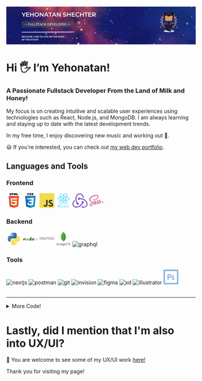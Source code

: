 ![Header](./profileGIF.gif)

# Hi 🖐️ I’m Yehonatan!
### A Passionate Fullstack Developer From the Land of Milk and Honey!

My focus is on creating intuitive and scalable user experiences using technologies such as React, Node.js, and MongoDB. I am always learning and staying up to date with the latest development trends. 

In my free time, I enjoy discovering new music and working out 👟.

😃 If you're interested, you can check out [my web dev portfolio](https://yds-portfolio.vercel.app/).

## Languages and Tools

<div>
  <div>
    <span align='left'>
      <h3>Frontend</h3>
      <img src="https://raw.githubusercontent.com/devicons/devicon/master/icons/html5/html5-original-wordmark.svg" alt="html5" width="40" height="40"/>
      <img src="https://raw.githubusercontent.com/devicons/devicon/master/icons/css3/css3-original-wordmark.svg" alt="css3" width="40" height="40"/>
      <img src="https://raw.githubusercontent.com/devicons/devicon/master/icons/javascript/javascript-original.svg" alt="javascript" width="40" height="40"/>
      <img src="https://raw.githubusercontent.com/devicons/devicon/master/icons/react/react-original-wordmark.svg" alt="react" width="40" height="40"/>
      <img src="https://raw.githubusercontent.com/devicons/devicon/master/icons/redux/redux-original.svg" alt="redux" width="40" height="40"/>
      <img src="https://raw.githubusercontent.com/devicons/devicon/master/icons/sass/sass-original.svg" alt="sass" width="40" height="40"/>
    </span>
    
  </div>
  
  <div>
    <span align='left'>
      <h3>Backend</h3>
      <img src="https://raw.githubusercontent.com/devicons/devicon/master/icons/python/python-original.svg" alt="python" width="40" height="40"/>
      <img src="https://raw.githubusercontent.com/devicons/devicon/master/icons/nodejs/nodejs-original-wordmark.svg" alt="nodejs" width="40" height="40"/>
      <img src="https://raw.githubusercontent.com/devicons/devicon/master/icons/express/express-original-wordmark.svg" alt="express" width="40" height="40"/>
      <img src="https://raw.githubusercontent.com/devicons/devicon/master/icons/mongodb/mongodb-original-wordmark.svg" alt="mongodb" width="40" height="40"/>
      <img src="https://www.vectorlogo.zone/logos/graphql/graphql-icon.svg" alt="graphql" width="40" height="40"/>
    </span>
  </div>
  
  <div>
    <span align='left'>
      <h3>Tools</h3>
      <img src="https://cdn.worldvectorlogo.com/logos/nextjs-2.svg" alt="nextjs" width="40" height="40"/>
      <img src="https://www.vectorlogo.zone/logos/getpostman/getpostman-icon.svg" alt="postman" width="40" height="40"/>
      <img src="https://www.vectorlogo.zone/logos/git-scm/git-scm-icon.svg" alt="git" width="40" height="40"/>
      <img src="https://www.vectorlogo.zone/logos/invisionapp/invisionapp-icon.svg" alt="invision" width="40" height="40"/>
      <img src="https://www.vectorlogo.zone/logos/figma/figma-icon.svg" alt="figma" width="40" height="40"/>
      <img src="https://cdn.worldvectorlogo.com/logos/adobe-xd.svg" alt="xd" width="40" height="40"/>
      <img src="https://www.vectorlogo.zone/logos/adobe_illustrator/adobe_illustrator-icon.svg" alt="illustrator" width="40" height="40"/>
      <img src="https://raw.githubusercontent.com/devicons/devicon/master/icons/photoshop/photoshop-line.svg" alt="photoshop" width="40" height="40"/>
    </span>
  </div>
</div>

<br>
<hr>
<details><summary>More Code!</summary>
<p>

# Felicitations! You've made it to my secret stash! 

The following projects that I've worked on did not receive a GitHub repository, but they are still worth mentioning:
```
  👾 Heads up! Right click to open a project in a new tab. 
  Yes, I know...
```

- 🎈 Fun JavaScript game for the DOM and clickEvents lovers: [Pop da balloon!](https://c4bnt0.csb.app/) 
* 🌈 Redux Toolkit made fun with this [change da color](https://lewosg.csb.app/) game!
- 📆 JavaScript tool that will help you [filter dates](https://codepen.io/Jehonathan/pen/ZEjYrqe) 
* ✒️ Yet another JavaScript tool that will help you [limit text inputs](https://codepen.io/Jehonathan/pen/yLjJZBx) 

</p>
</details>



# Lastly, did I mention that I'm also into UX/UI?
🚀 You are welcome to see some of my UX/UI work [here!](https://yehonatans-portfolio.webflow.io/)

Thank you for visiting my page!
